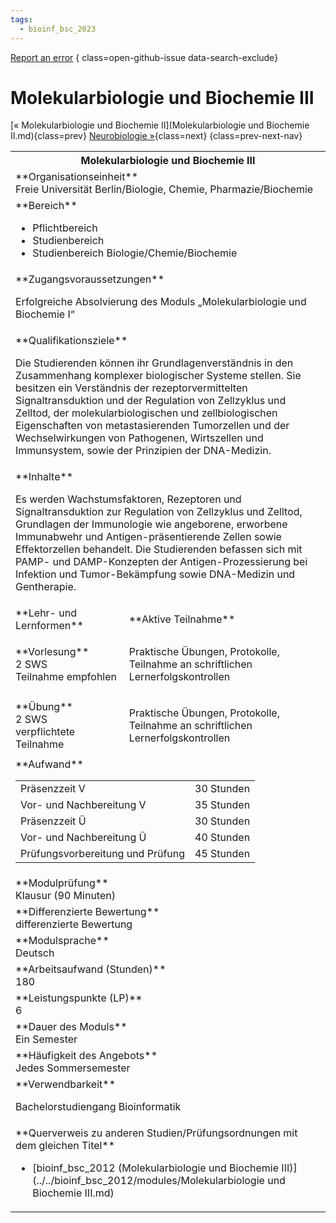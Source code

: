 ```yaml
---
tags:
  - bioinf_bsc_2023
---
```

[Report an error](https://github.com/SGSSGene/FUB-SUP/issues/new?title=Error%20in%20%22Molekularbiologie%20und%20Biochemie%20III%22&body=There%20seems%20to%20be%20an%20error%20in%20module%20%22Molekularbiologie%20und%20Biochemie%20III%22%2E%0A%0A%3CDescribe%20here%20a%20slightly%20more%20detailed%20description%20of%20what%20is%20wrong%3E&labels=bug)
{ class=open-github-issue data-search-exclude}

# Molekularbiologie und Biochemie III

[« Molekularbiologie und Biochemie II](Molekularbiologie und Biochemie II.md){class=prev}
[Neurobiologie »](Neurobiologie.md){class=next}
{class=prev-next-nav}

<table markdown id="moduledesc">
<tr markdown class="moduledesc_head"><th colspan="2">Molekularbiologie und Biochemie III </th></tr>
<tr markdown><td colspan="2">**Organisationseinheit**   <br>Freie Universität Berlin/Biologie, Chemie, Pharmazie/Biochemie</td></tr>

<tr markdown><td colspan="2">**Bereich**<br>


- Pflichtbereich
- Studienbereich
- Studienbereich Biologie/Chemie/Biochemie

</td></tr>

<tr markdown><td colspan="2">**Zugangsvoraussetzungen** <br>

Erfolgreiche Absolvierung des Moduls „Molekularbiologie und Biochemie I“


</td></tr>
<tr markdown><td colspan="2">**Qualifikationsziele**    <br>

Die Studierenden können ihr Grundlagenverständnis in den Zusammenhang
komplexer biologischer Systeme stellen. Sie besitzen ein Verständnis der
rezeptorvermittelten Signaltransduktion und der Regulation von Zellzyklus
und Zelltod, der molekularbiologischen und zellbiologischen Eigenschaften
von metastasierenden Tumorzellen und der Wechselwirkungen von Pathogenen,
Wirtszellen und Immunsystem, sowie der Prinzipien der DNA-Medizin.


</td></tr>
<tr markdown><td colspan="2">**Inhalte**                <br>

Es werden Wachstumsfaktoren, Rezeptoren und Signaltransduktion zur
Regulation von Zellzyklus und Zelltod, Grundlagen der Immunologie wie
angeborene, erworbene Immunabwehr und Antigen-präsentierende Zellen sowie
Effektorzellen behandelt. Die Studierenden befassen sich mit PAMP- und
DAMP-Konzepten der Antigen-Prozessierung bei Infektion und Tumor-Bekämpfung
sowie DNA-Medizin und Gentherapie.


</td></tr>

<tr markdown><td>**Lehr- und Lernformen**</td><td>**Aktive Teilnahme**</td></tr>
<tr markdown><td> **Vorlesung** <br>2 SWS <br> Teilnahme empfohlen</td><td>

Praktische Übungen, Protokolle, Teilnahme an schriftlichen Lernerfolgskontrollen
</td></tr>
<tr markdown><td> **Übung** <br>2 SWS <br> verpflichtete Teilnahme</td><td>

Praktische Übungen, Protokolle, Teilnahme an schriftlichen Lernerfolgskontrollen
</td></tr>
<tr markdown><td colspan="2">**Aufwand**                <br>
<table class="aufwand_table">
<tr><td>Präsenzzeit V</td><td>30 Stunden</td></tr>
<tr><td>Vor- und Nachbereitung V</td><td>35 Stunden</td></tr>
<tr><td>Präsenzzeit Ü</td><td>30 Stunden</td></tr>
<tr><td>Vor- und Nachbereitung Ü</td><td>40 Stunden</td></tr>
<tr><td>Prüfungsvorbereitung und Prüfung</td><td>45 Stunden</td></tr>
</table>

</td></tr>
<tr markdown><td colspan="2">**Modulprüfung**             <br>Klausur (90 Minuten)


</td></tr>
<tr markdown><td colspan="2">**Differenzierte Bewertung** <br>differenzierte Bewertung

</td></tr>
<tr markdown><td colspan="2">**Modulsprache**             <br>Deutsch</td></tr>
<tr markdown><td colspan="2">**Arbeitsaufwand (Stunden)** <br>180</td></tr>
<tr markdown><td colspan="2">**Leistungspunkte (LP)**     <br>6</td></tr>
<tr markdown><td colspan="2">**Dauer des Moduls**         <br>Ein Semester</td></tr>
<tr markdown><td colspan="2">**Häufigkeit des Angebots**  <br>Jedes Sommersemester</td></tr>
<tr markdown><td colspan="2">**Verwendbarkeit**           <br>

Bachelorstudiengang Bioinformatik


</td></tr>

<tr markdown><td colspan="2">**Querverweis zu anderen Studien/Prüfungsordnungen mit dem gleichen Titel**<br>


- [bioinf_bsc_2012 (Molekularbiologie und Biochemie III)](../../bioinf_bsc_2012/modules/Molekularbiologie und Biochemie III.md)

</td></tr>

</table>
